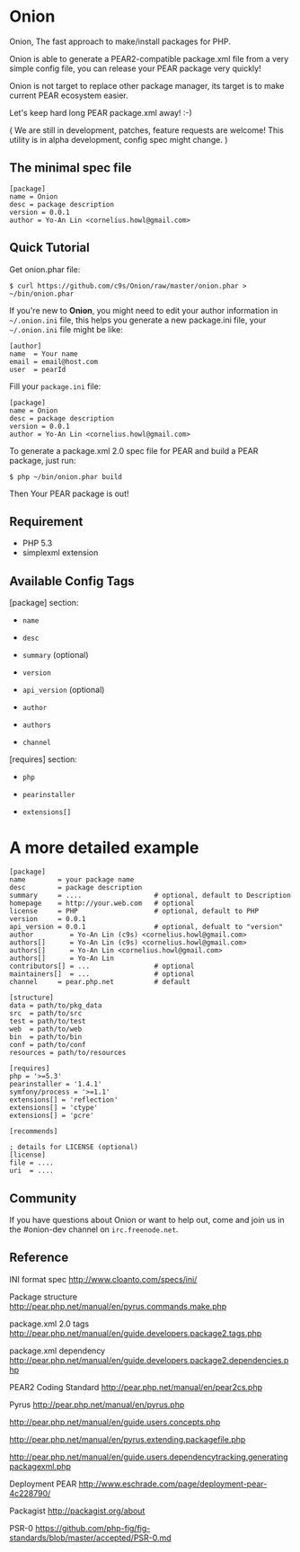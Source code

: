 Onion
=======
Onion, The fast approach to make/install packages for PHP.

Onion is able to generate a PEAR2-compatible package.xml file from a very simple config
file, you can release your PEAR package very quickly!

Onion is not target to replace other package manager, its target is to make current PEAR ecosystem easier.

Let's keep hard long PEAR package.xml away! :-)

( We are still in development, patches, feature requests are welcome! This
  utility is in alpha development, config spec might change. )


The minimal spec file
---------------------

    [package]
    name = Onion
    desc = package description
    version = 0.0.1
    author = Yo-An Lin <cornelius.howl@gmail.com>

Quick Tutorial
--------------
Get onion.phar file:

    $ curl https://github.com/c9s/Onion/raw/master/onion.phar > ~/bin/onion.phar

If you're new to **Onion**, you might need to edit your author information in `~/.onion.ini` file,
this helps you generate a new package.ini file, your `~/.onion.ini` file might be like:

    [author]
    name  = Your name
    email = email@host.com
    user  = pearId

Fill your `package.ini` file:

    [package]
    name = Onion
    desc = package description
    version = 0.0.1
    author = Yo-An Lin <cornelius.howl@gmail.com>

To generate a package.xml 2.0 spec file for PEAR and build a PEAR package, just run:

    $ php ~/bin/onion.phar build

Then Your PEAR package is out!




Requirement
-----------

* PHP 5.3
* simplexml extension

Available Config Tags
---------------------

[package] section:

* `name`

* `desc`

* `summary` (optional)

* `version`

* `api_version` (optional)

* `author`

* `authors`

* `channel`

[requires] section:

* `php`

* `pearinstaller`

* `extensions[]`

A more detailed example
========================

    [package]
    name        = your package name
    desc        = package description
    summary     = ....                  # optional, default to Description
    homepage    = http://your.web.com   # optional
    license     = PHP                   # optional, default to PHP
    version     = 0.0.1
    api_version = 0.0.1                 # optional, defualt to "version"
    author         = Yo-An Lin (c9s) <cornelius.howl@gmail.com>
    authors[]      = Yo-An Lin (c9s) <cornelius.howl@gmail.com>
    authors[]      = Yo-An Lin <cornelius.howl@gmail.com>
    authors[]      = Yo-An Lin
    contributors[] = ...                # optional
    maintainers[]  = ...                # optional
    channel     = pear.php.net          # default

    [structure]
    data = path/to/pkg_data
    src  = path/to/src
    test = path/to/test
    web  = path/to/web
    bin  = path/to/bin
    conf = path/to/conf
    resources = path/to/resources

    [requires]
    php = '>=5.3'
    pearinstaller = '1.4.1'
    symfony/process = '>=1.1'
    extensions[] = 'reflection'
    extensions[] = 'ctype'
    extensions[] = 'pcre'

    [recommends]

    ; details for LICENSE (optional)
    [license]
    file = ....
    uri  = ....


Community
---------
If you have questions about Onion or want to help out, come and join us in the #onion-dev channel on `irc.freenode.net`.

Reference
---------
INI format spec
http://www.cloanto.com/specs/ini/

Package structure
http://pear.php.net/manual/en/pyrus.commands.make.php


package.xml 2.0 tags
http://pear.php.net/manual/en/guide.developers.package2.tags.php

package.xml dependency
http://pear.php.net/manual/en/guide.developers.package2.dependencies.php

PEAR2 Coding Standard
http://pear.php.net/manual/en/pear2cs.php

Pyrus
http://pear.php.net/manual/en/pyrus.php


http://pear.php.net/manual/en/guide.users.concepts.php

http://pear.php.net/manual/en/pyrus.extending.packagefile.php

http://pear.php.net/manual/en/guide.users.dependencytracking.generatingpackagexml.php



Deployment PEAR
http://www.eschrade.com/page/deployment-pear-4c228790/

Packagist
http://packagist.org/about

PSR-0 
https://github.com/php-fig/fig-standards/blob/master/accepted/PSR-0.md

